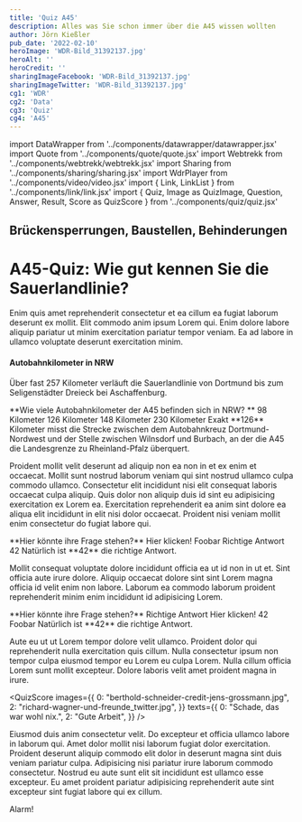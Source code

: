 ```yaml
---
title: 'Quiz A45'
description: Alles was Sie schon immer über die A45 wissen wollten
author: Jörn Kießler
pub_date: '2022-02-10'
heroImage: 'WDR-Bild_31392137.jpg'
heroAlt: ''
heroCredit: ''
sharingImageFacebook: 'WDR-Bild_31392137.jpg'
sharingImageTwitter: 'WDR-Bild_31392137.jpg'
cg1: 'WDR'
cg2: 'Data'
cg3: 'Quiz'
cg4: 'A45'
---
```


import DataWrapper from '../components/datawrapper/datawrapper.jsx'
import Quote from '../components/quote/quote.jsx'
import Webtrekk from '../components/webtrekk/webtrekk.jsx'
import Sharing from '../components/sharing/sharing.jsx'
import WdrPlayer from '../components/video/video.jsx'
import { Link, LinkList } from '../components/link/link.jsx'
import { Quiz, Image as QuizImage, Question, Answer, Result, Score as QuizScore } from '../components/quiz/quiz.jsx'

## Brückensperrungen, Baustellen, Behinderungen

# A45-Quiz: Wie gut kennen Sie die Sauerlandlinie?

Enim quis amet reprehenderit consectetur et ea cillum ea fugiat laborum deserunt ex mollit. Elit commodo anim ipsum Lorem qui. Enim dolore labore aliquip pariatur ut minim exercitation pariatur tempor veniam. Ea ad labore in ullamco voluptate deserunt exercitation minim.


#### Autobahnkilometer in NRW
Über fast 257 Kilometer verläuft die Sauerlandlinie von Dortmund bis zum Seligenstädter Dreieck bei Aschaffenburg.


<Quiz>
<QuizImage src="WDR-Bild_42225741.jpg" alt="Luftaufnahme der leeren Rahmede-Talbrücke bei Lüdenscheid, fotografiert von Kay-Helge Hercher" />
<Question>**Wie viele Autobahnkilometer der A45 befinden sich in NRW?
**</Question>
<Answer>98 Kilometer</Answer>
<Answer correct>126 Kilometer</Answer>
<Answer>148 Kilometer</Answer>
<Answer>230 Kilometer</Answer>
<Result>
Exakt **126** Kilometer misst die Strecke zwischen dem Autobahnkreuz Dortmund-Nordwest und der Stelle zwischen Wilnsdorf und Burbach, an der die A45 die Landesgrenze zu Rheinland-Pfalz überquert.
</Result>
</Quiz>

Proident mollit velit deserunt ad aliquip non ea non in et ex enim et occaecat. Mollit sunt nostrud laborum veniam qui sint nostrud ullamco culpa commodo ullamco. Consectetur elit incididunt nisi elit consequat laboris occaecat culpa aliquip. Quis dolor non aliquip duis id sint eu adipisicing exercitation ex Lorem ea. Exercitation reprehenderit ea anim sint dolore ea aliqua elit incididunt in elit nisi dolor occaecat. Proident nisi veniam mollit enim consectetur do fugiat labore qui.

<Quiz>
<Question>**Hier könnte ihre Frage stehen?**</Question>
<Answer>Hier klicken!</Answer>
<Answer>Foobar</Answer>
<Answer>Richtige Antwort</Answer>
<Answer correct>42</Answer>
<Result>
Natürlich ist **42** die richtige Antwort.
</Result>
</Quiz>

Mollit consequat voluptate dolore incididunt officia ea ut id non in ut et. Sint officia aute irure dolore. Aliquip occaecat dolore sint sint Lorem magna officia id velit enim non labore. Laborum ea commodo laborum proident reprehenderit minim enim incididunt id adipisicing Lorem.

<Quiz>
<Question>**Hier könnte ihre Frage stehen?**</Question>
<Answer>Richtige Antwort</Answer>
<Answer>Hier klicken!</Answer>
<Answer correct>42</Answer>
<Answer>Foobar</Answer>
<Result>
Natürlich ist **42** die richtige Antwort.
</Result>
</Quiz>

Aute eu ut ut Lorem tempor dolore velit ullamco. Proident dolor qui reprehenderit nulla exercitation quis cillum. Nulla consectetur ipsum non tempor culpa eiusmod tempor eu Lorem eu culpa Lorem. Nulla cillum officia Lorem sunt mollit excepteur. Dolore laboris velit amet proident magna in irure.

<QuizScore
images={{
    0: "berthold-schneider-credit-jens-grossmann.jpg",
    2: "richard-wagner-und-freunde_twitter.jpg",
}}
texts={{
    0: "Schade, das war wohl nix.",
    2: "Gute Arbeit",
}}
/>

Eiusmod duis anim consectetur velit. Do excepteur et officia ullamco labore in laborum qui. Amet dolor mollit nisi laborum fugiat dolor exercitation. Proident deserunt aliquip commodo elit dolor in deserunt magna sint duis veniam pariatur culpa. Adipisicing nisi pariatur irure laborum commodo consectetur. Nostrud eu aute sunt elit sit incididunt est ullamco esse excepteur. Eu amet proident pariatur adipisicing reprehenderit aute sint excepteur sint fugiat labore qui ex cillum.

<Quote author="Cobra 11">Alarm!</Quote>

<Sharing twitter facebook mail whatsapp telegram reddit xing linkedin />
